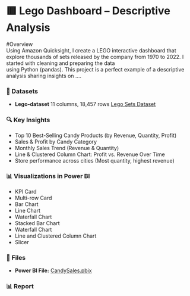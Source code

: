 # 🟥 Lego Dashboard – Descriptive Analysis  

#Overview  
Using Amazon Quicksight, I create a LEGO interactive dashboard that explore thousands of sets released by the company from 1970 to 2022. I started with cleaning and preparing the data  
using Python (pandas). This project is a perfect example of a descriptive analysis sharing insights on ....

### 🔢 Datasets
- **Lego-dataset** 11 columns, 18,457 rows 
[Lego Sets Dataset](https://www.kaggle.com/datasets/maggieakarn/lego-dataset)
 

### 🔍 Key Insights  
- Top 10 Best-Selling Candy Products (by Revenue, Quantity, Profit)
- Sales & Profit by Candy Category
- Monthly Sales Trend (Revenue & Quantity)
- Line & Clustered Column Chart: Profit vs. Revenue Over Time
- Store performance across cities (Most quantity, highest revenue)

### 📊 Visualizations in Power BI
- KPI Card
- Multi-row Card
- Bar Chart
- Line Chart
- Waterfall Chart
- Stacked Bar Chart
- Waterfall Chart
- Line and Clustered Column Chart
- Slicer
 

### 📂 Files  
- **Power BI File:** [CandySales.pbix](CandySales.pbix)

### 📊 Report
 
